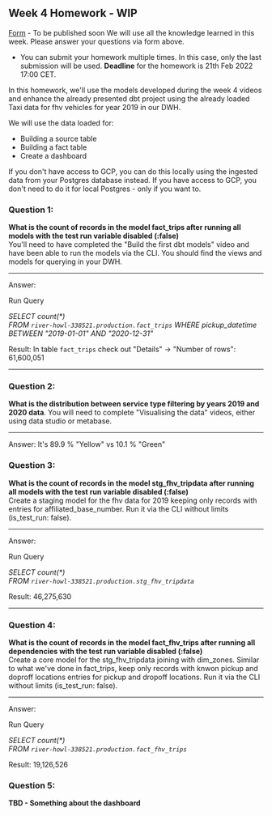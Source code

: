 ## Week 4 Homework - WIP

[Form]() - To be published soon
We will use all the knowledge learned in this week. Please answer your questions via form above.

- You can submit your homework multiple times. In this case, only the last submission will be used.
  **Deadline** for the homework is 21th Feb 2022 17:00 CET.

In this homework, we'll use the models developed during the week 4 videos and enhance the already presented dbt project using the already loaded Taxi data for fhv vehicles for year 2019 in our DWH.

We will use the data loaded for:

- Building a source table
- Building a fact table
- Create a dashboard

If you don't have access to GCP, you can do this locally using the ingested data from your Postgres database
instead. If you have access to GCP, you don't need to do it for local Postgres -
only if you want to.

### Question 1:

**What is the count of records in the model fact_trips after running all models with the test run variable disabled (:false)**  
You'll need to have completed the "Build the first dbt models" video and have been able to run the models via the CLI.
You should find the views and models for querying in your DWH.

---

Answer:

Run Query

_SELECT count(\*) \
FROM `river-howl-338521.production.fact_trips`
WHERE pickup_datetime BETWEEN "2019-01-01" AND "2020-12-31"_

Result: In table `fact_trips` check out "Details" -> "Number of rows": 61,600,051

---

### Question 2:

**What is the distribution between service type filtering by years 2019 and 2020 data**. You will need to complete "Visualising the data" videos, either using data studio or metabase.

---

Answer: It's 89.9 % "Yellow" vs 10.1 % "Green"

### Question 3:

**What is the count of records in the model stg_fhv_tripdata after running all models with the test run variable disabled (:false)**  
Create a staging model for the fhv data for 2019 keeping only records with entries for affiliated_base_number.
Run it via the CLI without limits (is_test_run: false).

---

Answer:

Run Query

_SELECT count(\*) \
FROM `river-howl-338521.production.stg_fhv_tripdata`_

Result: 46,275,630

---

### Question 4:

**What is the count of records in the model fact_fhv_trips after running all dependencies with the test run variable disabled (:false)**  
Create a core model for the stg_fhv_tripdata joining with dim_zones.
Similar to what we've done in fact_trips, keep only records with knwon pickup and doproff locations entries for pickup and dropoff locations.
Run it via the CLI without limits (is_test_run: false).

---

Answer:

Run Query

_SELECT count(\*) \
FROM `river-howl-338521.production.fact_fhv_trips`_

Result: 19,126,526

### Question 5:

**TBD - Something about the dashboard**
